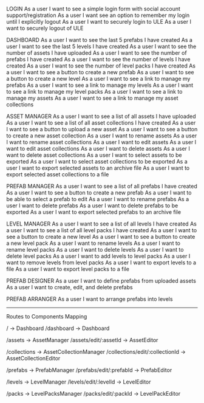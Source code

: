LOGIN
As a user I want to see a simple login form with social account support/registration
As a user I want see an option to remember my login until I explicitly logout
As a user I want to securely login to ULE
As a user I want to securely logout of ULE

DASHBOARD
As a user I want to see the last 5 prefabs I have created
As a user I want to see the last 5 levels I have created
As a user I want to see the number of assets I have uploaded
As a user I want to see the number of prefabs I have created
As a user I want to see the number of levels I have created
As a user I want to see the number of level packs I have created
As a user I want to see a button to create a new prefab
As a user I want to see a button to create a new level
As a user I want to see a link to manage my prefabs
As a user I want to see a link to manage my levels
As a user I want to see a link to manage my level packs
As a user I want to see a link to manage my assets
As a user I want to see a link to manage my asset collections

ASSET MANAGER
As a user I want to see a list of all assets I have uploaded
As a user I want to see a list of all asset collections I have created
As a user I want to see a button to upload a new asset
As a user I want to see a button to create a new asset collection
As a user I want to rename assets
As a user I want to rename asset collections
As a user I want to edit assets
As a user I want to edit asset collections
As a user I want to delete assets
As a user I want to delete asset collections
As a user I want to select assets to be exported
As a user I want to select asset collections to be exported
As a user I want to export selected assets to an archive file
As a user I want to export selected asset collections to a file

PREFAB MANAGER
As a user I want to see a list of all prefabs I have created
As a user I want to see a button to create a new prefab
As a user I want to be able to select a prefab to edit
As a user I want to rename prefabs
As a user I want to delete prefabs
As a user I want to delete prefabs to be exported
As a user I want to export selected prefabs to an archive file

LEVEL MANAGER
As a user I want to see a list of all levels I have created
As a user I want to see a list of all level packs I have created
As a user I want to see a button to create a new level
As a user I want to see a button to create a new level pack
As a user I want to rename levels
As a user I want to rename level packs
As a user I want to delete levels
As a user I want to delete level packs
As a user I want to add levels to level packs
As a user I want to remove levels from level packs
As a user I want to export levels to a file
As a user I want to export level packs to a file

PREFAB DESIGNER
As a user I want to define prefabs from uploaded assets
As a user I want to create, edit, and delete prefabs

PREFAB ARRANGER
As a user I want to arrange prefabs into levels





----------------
Routes to Components Mapping

/ -> Dashboard
/dashboard -> Dashboard

/assets -> AssetManager
/assets/edit/:assetId -> AssetEditor

/collections -> AssetCollectionManager
/collections/edit/:collectionId -> AssetCollectionEditor

/prefabs -> PrefabManager
/prefabs/edit/:prefabId -> PrefabEditor

/levels -> LevelManager
/levels/edit/:levelId -> LevelEditor

/packs -> LevelPacksManager
/packs/edit/:packId -> LevelPackEditor

